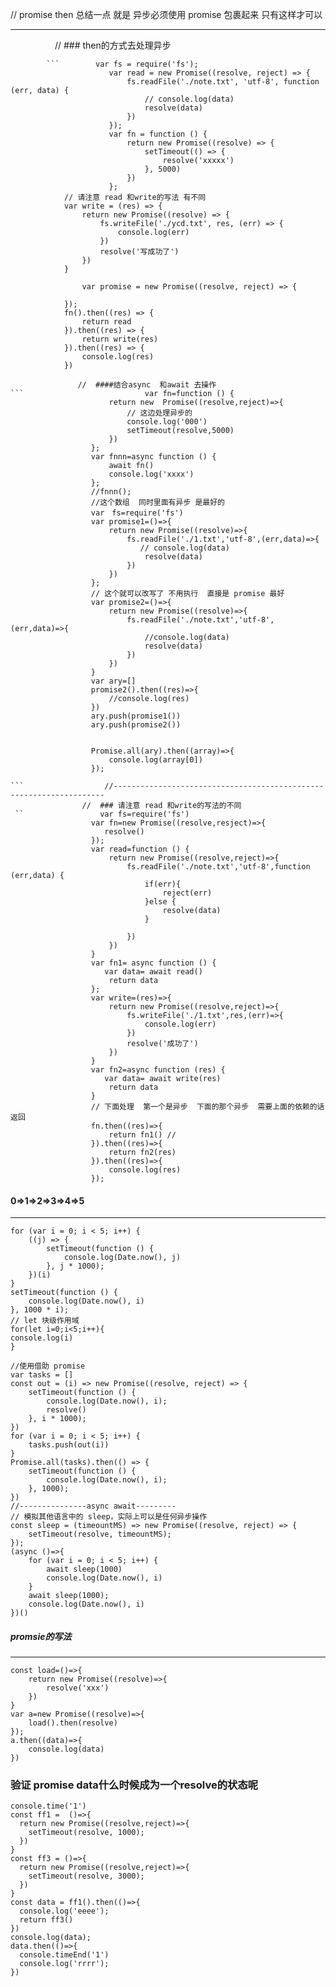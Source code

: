 // promise then  总结一点 就是  异步必须使用 promise 包裹起来 只有这样才可以

-----------------------------------------------

                   // ### then的方式去处理异步  
                   
            ```        var fs = require('fs');
                          var read = new Promise((resolve, reject) => {
                              fs.readFile('./note.txt', 'utf-8', function (err, data) {
                                  // console.log(data)
                                  resolve(data)
                              })
                          });
                          var fn = function () {
                              return new Promise((resolve) => {
                                  setTimeout(() => {
                                      resolve('xxxxx')
                                  }, 5000)
                              })
                          };
                // 请注意 read 和write的写法 有不同   
                var write = (res) => {
                    return new Promise((resolve) => {
                        fs.writeFile('./ycd.txt', res, (err) => {
                            console.log(err)
                        })
                        resolve('写成功了')
                    })
                }
                
                    var promise = new Promise((resolve, reject) => {

                });
                fn().then((res) => {
                    return read
                }).then((res) => {
                    return write(res)
                }).then((res) => {
                    console.log(res)
                })
```
               //  ####结合async  和await 去操作    
```                           var fn=function () {
                      return new  Promise((resolve,reject)=>{
                          // 这边处理异步的
                          console.log('000')
                          setTimeout(resolve,5000)
                      })
                  };
                  var fnnn=async function () {
                      await fn()
                      console.log('xxxx')
                  };
                  //fnnn();
                  //这个数组  同时里面有异步 是最好的
                  var　fs=require('fs')
                  var promise1=()=>{
                      return new Promise((resolve)=>{
                          fs.readFile('./1.txt','utf-8',(err,data)=>{
                             // console.log(data)
                              resolve(data)
                          })
                      })
                  };
                  // 这个就可以改写了 不用执行  直接是 promise 最好   
                  var promise2=()=>{
                      return new Promise((resolve)=>{
                          fs.readFile('./note.txt','utf-8',(err,data)=>{
                              //console.log(data)
                              resolve(data)
                          })
                      })
                  }
                  var ary=[]
                  promise2().then((res)=>{
                      //console.log(res)
                  })
                  ary.push(promise1())
                  ary.push(promise2())


                  Promise.all(ary).then((array)=>{
                      console.log(array[0])
                  });
                  
```                  //--------------------------------------------------------------------
                //  ### 请注意 read 和write的写法的不同   
 ``                 var fs=require('fs')
                  var fn=new Promise((resolve,resject)=>{
                     resolve()
                  });
                  var read=function () {
                      return new Promise((resolve,reject)=>{
                          fs.readFile('./note.txt','utf-8',function (err,data) {
                              if(err){
                                  reject(err)
                              }else {
                                  resolve(data)
                              }

                          })
                      })
                  }
                  var fn1= async function () {
                     var data= await read()
                      return data
                  };
                  var write=(res)=>{
                      return new Promise((resolve,reject)=>{
                          fs.writeFile('./1.txt',res,(err)=>{
                              console.log(err)
                          })
                          resolve('成功了')
                      })
                  }
                  var fn2=async function (res) {
                     var data= await write(res)
                      return data
                  }
                  // 下面处理  第一个是异步  下面的那个异步  需要上面的依赖的话返回
                  fn.then((res)=>{
                      return fn1() //
                  }).then((res)=>{
                      return fn2(res)
                  }).then((res)=>{
                      console.log(res)
                  });

```
####  0=>1=>2=>3=>4=>5
-----------------------------
```
for (var i = 0; i < 5; i++) {
    ((j) => {
        setTimeout(function () {
            console.log(Date.now(), j)
        }, j * 1000);
    })(i)
}
setTimeout(function () {
    console.log(Date.now(), i)
}, 1000 * i);
// let 块级作用域
for(let i=0;i<5;i++){
console.log(i)
}

//使用借助 promise
var tasks = []
const out = (i) => new Promise((resolve, reject) => {
    setTimeout(function () {
        console.log(Date.now(), i);
        resolve()
    }, i * 1000);
})
for (var i = 0; i < 5; i++) {
    tasks.push(out(i))
}
Promise.all(tasks).then(() => {
    setTimeout(function () {
        console.log(Date.now(), i);
    }, 1000);
})
//---------------async await---------
// 模拟其他语言中的 sleep，实际上可以是任何异步操作
const sleep = (timeountMS) => new Promise((resolve, reject) => {
    setTimeout(resolve, timeountMS);
});
(async ()=>{
    for (var i = 0; i < 5; i++) {
        await sleep(1000)
        console.log(Date.now(), i)
    }
    await sleep(1000);
    console.log(Date.now(), i)
})()
```
##### promsie的写法
--------------------
```
const load=()=>{
    return new Promise((resolve)=>{
        resolve('xxx')
    })
}
var a=new Promise((resolve)=>{
    load().then(resolve)
});
a.then((data)=>{
    console.log(data)
})

```

###  验证 promise data什么时候成为一个resolve的状态呢

```
console.time('1')
const ff1 =  ()=>{
  return new Promise((resolve,reject)=>{
    setTimeout(resolve, 1000);
  })
}
const ff3 = ()=>{
  return new Promise((resolve,reject)=>{
    setTimeout(resolve, 3000);
  })
}
const data = ff1().then(()=>{
  console.log('eeee');
  return ff3()
})
console.log(data);
data.then(()=>{
  console.timeEnd('1')
  console.log('rrrr');
})
```
